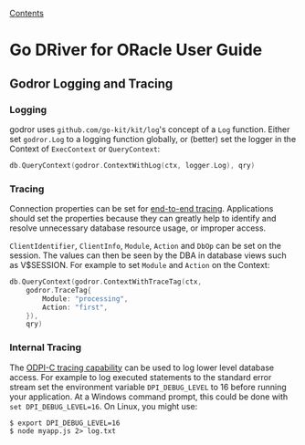 [Contents](./contents.md)

# Go DRiver for ORacle User Guide

## Godror Logging and Tracing

### <a name="logging"></a> Logging

godror uses `github.com/go-kit/kit/log`'s concept of a `Log` function.  Either
set `godror.Log` to a logging function globally, or (better) set the logger in
the Context of `ExecContext` or `QueryContext`:

```go
db.QueryContext(godror.ContextWithLog(ctx, logger.Log), qry)
```

### <a name="tracing"></a> Tracing

Connection properties can be set for [end-to-end
tracing](https://www.oracle.com/pls/topic/lookup?ctx=dblatest&id=GUID-246A5A52-E666-4DBC-BDF6-98B83260A7AD).
Applications should set the properties because they can greatly help to identify
and resolve unnecessary database resource usage, or improper access.

`ClientIdentifier`, `ClientInfo`, `Module`, `Action` and `DbOp` can be set on
the session.  The values can then be seen by the DBA in database views such as
V$SESSION.  For example to set `Module` and `Action` on the Context:

```go
db.QueryContext(godror.ContextWithTraceTag(ctx, 
    godror.TraceTag{
        Module: "processing",
        Action: "first",
    }), 
    qry)
```

### <a name="internaltracing"></a> Internal Tracing

The [ODPI-C tracing
capability](https://oracle.github.io/odpi/doc/user_guide/debugging.html) can be
used to log lower level database access.  For example to log executed statements
to the standard error stream set the environment variable `DPI_DEBUG_LEVEL` to
16 before running your application.  At a Windows command prompt, this could be
done with `set DPI_DEBUG_LEVEL=16`.  On Linux, you might use:

```
$ export DPI_DEBUG_LEVEL=16
$ node myapp.js 2> log.txt
```
